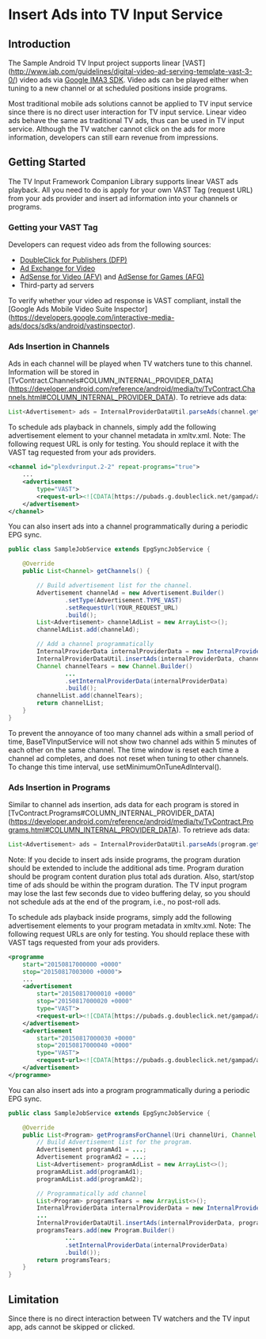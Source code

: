 <!---
 Copyright 2016 Google Inc. All rights reserved.

 Licensed under the Apache License, Version 2.0 (the "License");
 you may not use this file except in compliance with the License.
 You may obtain a copy of the License at

      http://www.apache.org/licenses/LICENSE-2.0

 Unless required by applicable law or agreed to in writing, software
 distributed under the License is distributed on an "AS IS" BASIS,
 WITHOUT WARRANTIES OR CONDITIONS OF ANY KIND, either express or implied.
 See the License for the specific language governing permissions and
 limitations under the License.
-->
# Insert Ads into TV Input Service

## Introduction

The Sample Android TV Input project supports linear [VAST]
(http://www.iab.com/guidelines/digital-video-ad-serving-template-vast-3-0/) video ads via
[Google IMA3 SDK](https://developers.google.com/interactive-media-ads/). Video ads can be played
either when tuning to a new channel or at scheduled positions inside programs.

Most traditional mobile ads solutions cannot be applied to TV input service since there is no direct
user interaction for TV input service. Linear video ads behave the same as traditional TV ads, thus
can be used in TV input service. Although the TV watcher cannot click on the ads for more
information, developers can still earn revenue from impressions.

## Getting Started

The TV Input Framework Companion Library supports linear VAST ads playback. All you need to do is
apply for your own VAST Tag (request URL) from your ads provider and insert ad information into your
channels or programs.

### Getting your VAST Tag

Developers can request video ads from the following sources:
* [DoubleClick for Publishers (DFP)](https://www.doubleclickbygoogle.com/solutions/revenue-management/dfp/)
* [Ad Exchange for Video](https://www.doubleclickbygoogle.com/solutions/digital-marketing/ad-exchange/)
* [AdSense for Video (AFV)](https://support.google.com/adsense/answer/1705822?hl=en) and
[AdSense for Games (AFG)](https://support.google.com/adsense/answer/1705831?hl=en)
* Third-party ad servers


To verify whether your video ad response is VAST compliant, install the
[Google Ads Mobile Video Suite Inspector]
(https://developers.google.com/interactive-media-ads/docs/sdks/android/vastinspector).

### Ads Insertion in Channels

Ads in each channel will be played when TV watchers tune to this channel. Information will be
stored in [TvContract.Channels#COLUMN_INTERNAL_PROVIDER_DATA]
(https://developer.android.com/reference/android/media/tv/TvContract.Channels.html#COLUMN_INTERNAL_PROVIDER_DATA).
To retrieve ads data:

```java
List<Advertisement> ads = InternalProviderDataUtil.parseAds(channel.getInternalProviderData());
```

To schedule ads playback in channels, simply add the following advertisement element to your channel
metadata in xmltv.xml. Note: The following request URL is only for testing. You should replace it
with the VAST tag requested from your ads providers.

```xml
<channel id="plexdvrinput.2-2" repeat-programs="true">
    ...
    <advertisement
        type="VAST">
        <request-url><![CDATA[https://pubads.g.doubleclick.net/gampad/ads?sz=640x480&iu=/124319096/external/single_ad_samples&ciu_szs=300x250&impl=s&gdfp_req=1&env=vp&output=vast&unviewed_position_start=1&cust_params=deployment%3Ddevsite%26sample_ct%3Dlinear&correlator=]]></request-url>
    </advertisement>
</channel>
```

You can also insert ads into a channel programmatically during a periodic EPG sync.

```java
public class SampleJobService extends EpgSyncJobService {

    @Override
    public List<Channel> getChannels() {

        // Build advertisement list for the channel.
        Advertisement channelAd = new Advertisement.Builder()
                .setType(Advertisement.TYPE_VAST)
                .setRequestUrl(YOUR_REQUEST_URL)
                .build();
        List<Advertisement> channelAdList = new ArrayList<>();
        channelAdList.add(channelAd);

        // Add a channel programmatically
        InternalProviderData internalProviderData = new InternalProviderData();
        InternalProviderDataUtil.insertAds(internalProviderData, channelAdList);
        Channel channelTears = new Channel.Builder()
                ...
                .setInternalProviderData(internalProviderData)
                .build();
        channelList.add(channelTears);
        return channelList;
    }
}
```

To prevent the annoyance of too many channel ads within a small period of time, BaseTVInputService
will not show two channel ads within 5 minutes of each other on the same channel. The time window
is reset each time a channel ad completes, and does not reset when tuning to other channels.
To change this time interval, use setMinimumOnTuneAdInterval().

### Ads Insertion in Programs

Similar to channel ads insertion, ads data for each program is stored in
[TvContract.Programs#COLUMN_INTERNAL_PROVIDER_DATA]
(https://developer.android.com/reference/android/media/tv/TvContract.Programs.html#COLUMN_INTERNAL_PROVIDER_DATA).
To retrieve ads data:

```java
List<Advertisement> ads = InternalProviderDataUtil.parseAds(program.getInternalProviderData());
```

Note: If you decide to insert ads inside programs, the program duration should be extended to
include the additional ads time. Program duration should be program content duration plus total ads
duration. Also, start/stop time of ads should be within the program duration. The TV input program
may lose the last few seconds due to video buffering delay, so you should not schedule ads at the
end of the program, i.e., no post-roll ads.

To schedule ads playback inside programs, simply add the following advertisement elements to your
program metadata in xmltv.xml. Note: The following request URLs are only for testing. You should
replace these with VAST tags requested from your ads providers.

```xml
<programme
    start="20150817000000 +0000"
    stop="20150817003000 +0000">
    ...
    <advertisement
        start="20150817000010 +0000"
        stop="20150817000020 +0000"
        type="VAST">
        <request-url><![CDATA[https://pubads.g.doubleclick.net/gampad/ads?sz=640x480&iu=/124319096/external/single_ad_samples&ciu_szs=300x250&impl=s&gdfp_req=1&env=vp&output=vast&unviewed_position_start=1&cust_params=deployment%3Ddevsite%26sample_ct%3Dlinear&correlator=]]></request-url>
    </advertisement>
    <advertisement
        start="20150817000030 +0000"
        stop="20150817000040 +0000"
        type="VAST">
        <request-url><![CDATA[https://pubads.g.doubleclick.net/gampad/ads?sz=640x480&iu=/124319096/external/single_ad_samples&ciu_szs=300x250&impl=s&gdfp_req=1&env=vp&output=vast&unviewed_position_start=1&cust_params=deployment%3Ddevsite%26sample_ct%3Dredirectlinear&correlator=]]></request-url>
    </advertisement>
</programme>
```

You can also insert ads into a program programmatically during a periodic EPG sync.

```java
public class SampleJobService extends EpgSyncJobService {

    @Override
    public List<Program> getProgramsForChannel(Uri channelUri, Channel channel, long startMs, long endMs) {
        // Build Advertisement list for the program.
        Advertisement programAd1 = ...;
        Advertisement programAd2 = ...;
        List<Advertisement> programAdList = new ArrayList<>();
        programAdList.add(programAd1);
        programAdList.add(programAd2);

        // Programmatically add channel
        List<Program> programsTears = new ArrayList<>();
        InternalProviderData internalProviderData = new InternalProviderData();
        ...
        InternalProviderDataUtil.insertAds(internalProviderData, programAdList);
        programsTears.add(new Program.Builder()
                ...
                .setInternalProviderData(internalProviderData)
                .build());
        return programsTears;
    }
}
```

## Limitation

Since there is no direct interaction between TV watchers and the TV input app, ads cannot be skipped
or clicked.
